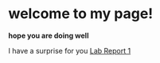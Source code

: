 # welcome to my page!

**hope you are doing well**

I have a surprise for you
[Lab Report 1](https://github.com/josephjo7star/cse15l-lab-reports/blob/main/lab-report-1-week-0.md)
